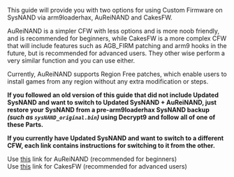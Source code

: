 This guide will provide you with two options for using Custom Firmware on SysNAND via arm9loaderhax, AuReiNAND and CakesFW.

AuReiNAND is a simpler CFW with less options and is more noob friendly, and is recommended for beginners, while CakesFW is a more complex CFW that will include features such as AGB_FIRM patching and arm9 hooks in the future, but is recommended for advanced users. They other wise perform a very similar function and you can use either.

Currently, AuReiNAND supports Region Free patches, which enable users to install games from any region without any extra modification or steps.

**If you followed an old version of this guide that did not include Updated SysNAND and want to switch to Updated SysNAND + AuReiNAND, just restore your SysNAND from a pre-arm9loaderhax SysNAND backup *(such as `sysNAND_original.bin`)* using Decrypt9 and follow all of one of these Parts.**

**If you currently have Updated SysNAND and want to switch to a different CFW, each link contains instructions for switching to it from the other.**

Use [this](https://github.com/Plailect/Guide/wiki/Part-5-(arm9loaderhax-&-AuReiNAND)) link for AuReiNAND (recommended for beginners)    
Use [this](https://github.com/Plailect/Guide/wiki/Part-5-(arm9loaderhax-&-Cakes)) link for CakesFW (recommended for advanced users)
